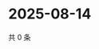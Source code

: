 # 2025-08-14

共 0 条

<!-- BEGIN ZHIHUQUESTIONS -->
<!-- 最后更新时间 Thu Aug 14 2025 20:23:50 GMT+0800 (China Standard Time) -->

<!-- END ZHIHUQUESTIONS -->

